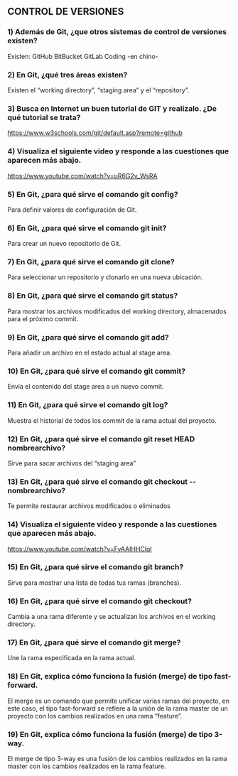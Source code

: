 ## **CONTROL DE VERSIONES**

### 1) Además de Git, ¿que otros sistemas de control de versiones existen?
Existen:
GitHub
BitBucket
GitLab
Coding -en chino-

### 2) En Git, ¿qué tres áreas existen?
Existen el “working directory”, “staging area” y el “repository”.

### 3) Busca en Internet un buen tutorial de GIT y realízalo. ¿De qué tutorial se trata?
https://www.w3schools.com/git/default.asp?remote=github

### 4) Visualiza el siguiente video y responde a las cuestiones que aparecen más abajo.
https://www.youtube.com/watch?v=uR6G2v_WsRA

### 5) En Git, ¿para qué sirve el comando git config?
Para definir valores de configuración de Git.
 
### 6) En Git, ¿para qué sirve el comando git init?
Para crear un nuevo repositorio de Git.

### 7) En Git, ¿para qué sirve el comando git clone?
Para seleccionar un repositorio y clonarlo en una nueva ubicación.

### 8) En Git, ¿para qué sirve el comando git status?
Para mostrar los archivos modificados del working directory, almacenados para el próximo commit.

### 9) En Git, ¿para qué sirve el comando git add?
Para añadir un archivo en el estado actual al stage area.

### 10) En Git, ¿para qué sirve el comando git commit?
Envía el contenido del stage area a un nuevo commit.

### 11) En Git, ¿para qué sirve el comando git log?
Muestra el historial de todos los commit de la rama actual del proyecto.

### 12) En Git, ¿para qué sirve el comando git reset HEAD nombrearchivo?
Sirve para sacar archivos del “staging area”

### 13) En Git, ¿para qué sirve el comando git checkout -- nombrearchivo?
Te permite restaurar archivos modificados o eliminados

### 14) Visualiza el siguiente video y responde a las cuestiones que aparecen más abajo.
https://www.youtube.com/watch?v=FyAAIHHClqI

### 15) En Git, ¿para qué sirve el comando git branch?
Sirve para mostrar una lista de todas tus ramas (branches).

### 16) En Git, ¿para qué sirve el comando git checkout?
Cambia a una rama diferente y se actualizan los archivos en el working directory.

### 17) En Git, ¿para qué sirve el comando git merge?
Une la rama especificada en la rama actual.

### 18) En Git, explica cómo funciona la fusión (merge) de tipo fast-forward.
El merge es un comando que permite unificar varias ramas del proyecto, en este caso, el tipo fast-forward se refiere a la unión de la rama master de un proyecto con los cambios realizados en una rama “feature”.

### 19) En Git, explica cómo funciona la fusión (merge) de tipo 3-way.
El merge de tipo 3-way es una fusión de los cambios realizados en la rama master con los cambios realizados en la rama feature.
